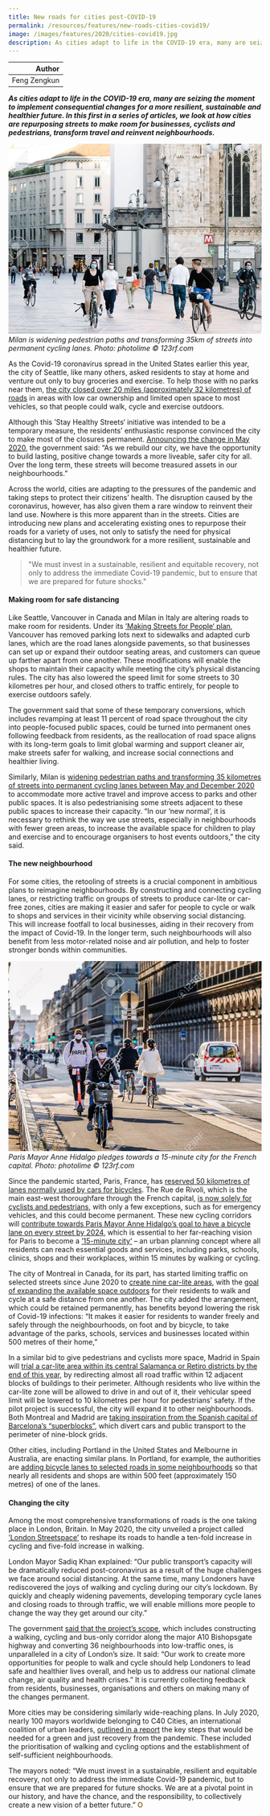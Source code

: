 ```yaml
---
title: New roads for cities post-COVID-19
permalink: /resources/features/new-roads-cities-covid19/
image: /images/features/2020/cities-covid19.jpg
description: As cities adapt to life in the COVID-19 era, many are seizing the moment to implement consequential changes for a more resilient, sustainable and healthier future. In this first in a series of articles, we look at how cities are repurposing streets to make room for businesses, cyclists and pedestrians, transform travel and reinvent neighbourhoods.
---
```


| Author |
|---:|
| Feng Zengkun |

***As cities adapt to life in the COVID-19 era, many are seizing the moment to implement consequential changes for a more resilient, sustainable and healthier future. In this first in a series of articles, we look at how cities are repurposing streets to make room for businesses, cyclists and pedestrians, transform travel and reinvent neighbourhoods.***

![Milan is widening pedestrian paths and transforming 35km of streets into permanent cycling lanes](/images/features/2020/milan-cycling.jpg/)*Milan is widening pedestrian paths and transforming 35km of streets into permanent cycling lanes. Photo: photolime © 123rf.com*

As the Covid-19 coronavirus spread in the United States earlier this year, the city of Seattle, like many others, asked residents to stay at home and venture out only to buy groceries and exercise. To help those with no parks near them, [the city closed over 20 miles (approximately 32 kilometres) of roads](https://www.seattle.gov/transportation/projects-and-programs/programs/stay-healthy-streets) in areas with low car ownership and limited open space to most vehicles, so that people could walk, cycle and exercise outdoors. 

Although this ’Stay Healthy Streets‘ initiative was intended to be a temporary measure, the residents’ enthusiastic response convinced the city to make most of the closures permanent. [Announcing the change in May 2020](https://sdotblog.seattle.gov/2020/05/07/2020-bike-investments-to-accelerate-including-20-miles-of-stay-healthy-streets-to-become-permanent-in-seattle/), the government said: “As we rebuild our city, we have the opportunity to build lasting, positive change towards a more liveable, safer city for all. Over the long term, these streets will become treasured assets in our neighbourhoods.”

Across the world, cities are adapting to the pressures of the pandemic and taking steps to protect their citizens’ health. The disruption caused by the coronavirus, however, has also given them a rare window to reinvent their land use. Nowhere is this more apparent than in the streets. Cities are introducing new plans and accelerating existing ones to repurpose their roads for a variety of uses, not only to satisfy the need for physical distancing but to lay the groundwork for a more resilient, sustainable and healthier future.

> "We must invest in a sustainable, resilient and equitable recovery, not only to address the immediate Covid-19 pandemic, but to ensure that we are prepared for future shocks."

#### **Making room for safe distancing**

Like Seattle, Vancouver in Canada and Milan in Italy are altering roads to make room for residents. Under its [’Making Streets for People‘ plan](https://vancouver.ca/home-property-development/making-streets-for-people-program.aspx), Vancouver has removed parking lots next to sidewalks and adapted curb lanes, which are the road lanes alongside pavements, so that businesses can set up or expand their outdoor seating areas, and customers can queue up farther apart from one another. These modifications will enable the shops to maintain their capacity while meeting the city’s physical distancing rules. The city has also lowered the speed limit for some streets to 30 kilometres per hour, and closed others to traffic entirely, for people to exercise outdoors safely. 

The government said that some of these temporary conversions, which includes revamping at least 11 percent of road space throughout the city into people-focused public spaces, could be turned into permanent ones following feedback from residents, as the reallocation of road space aligns with its long-term goals to limit global warming and support cleaner air, make streets safer for walking, and increase social connections and healthier living. 

Similarly, Milan is [widening pedestrian paths and transforming 35 kilometres of streets into permanent cycling lanes between May and December 2020](https://www.comune.milano.it/documents/20126/7117896/Open+streets.pdf/d9be0547-1eb0-5abf-410b-a8ca97945136?t=1589195741171) to accommodate more active travel and improve access to parks and other public spaces. It is also pedestrianising some streets adjacent to these public spaces to increase their capacity. “In our ‘new normal’, it is necessary to rethink the way we use streets, especially in neighbourhoods with fewer green areas, to increase the available space for children to play and exercise and to encourage organisers to host events outdoors,” the city said. 

#### **The new neighbourhood**

For some cities, the retooling of streets is a crucial component in ambitious plans to reimagine neighbourhoods. By constructing and connecting cycling lanes, or restricting traffic on groups of streets to produce car-lite or car-free zones, cities are making it easier and safer for people to cycle or walk to shops and services in their vicinity while observing social distancing. This will increase footfall to local businesses, aiding in their recovery from the impact of Covid-19. In the longer term, such neighbourhoods will also benefit from less motor-related noise and air pollution, and help to foster stronger bonds within communities.

![Paris Mayor Anne Hidalgo pledges towards a 15-minute city](/images/features/2020/paris-cycling.jpg/)*Paris Mayor Anne Hidalgo pledges towards a 15-minute city for the French capital. Photo: photolime © 123rf.com*

Since the pandemic started, Paris, France, has [reserved 50 kilometres of lanes normally used by cars for bicycles](https://www.rfi.fr/en/france/20200701-paris-temporary-bike-lanes-to-become-permanent-after-hidalgo-re-election-mayor-green-pollution-cars). The Rue de Rivoli, which is the main east-west thoroughfare through the French capital, [is now solely for cyclists and pedestrians](https://www.bbc.com/news/world-europe-52483684), with only a few exceptions, such as for emergency vehicles, and this could become permanent. These new cycling corridors will [contribute towards Paris Mayor Anne Hidalgo’s goal to have a bicycle lane on every street by 2024](https://www.independent.co.uk/news/world/europe/paris-municipal-election-mayor-bike-lane-anne-hidalgo-a9341776.html), which is essential to her far-reaching vision for Paris to become a [’15-minute city‘](https://www.theguardian.com/world/2020/feb/07/paris-mayor-unveils-15-minute-city-plan-in-re-election-campaign) – an urban planning concept where all residents can reach essential goods and services, including parks, schools, clinics, shops and their workplaces, within 15 minutes by walking or cycling. 

The city of Montreal in Canada, for its part, has started limiting traffic on selected streets since June 2020 to [create nine car-lite areas](https://www.mtlblog.com/news/canada/qc/montreal/rosemont-la-petite-patrie-is-creating-superblocks-to-give-pedestrians-lots-more-space), with the [goal of expanding the available space outdoors](https://montrealgazette.com/news/local-news/rosemont-has-new-plan-to-try-to-push-traffic-off-of-side-streets) for their residents to walk and cycle at a safe distance from one another. The city added the arrangement, which could be retained permanently, has benefits beyond lowering the risk of Covid-19 infections: “It makes it easier for residents to wander freely and safely through the neighbourhoods, on foot and by bicycle, to take advantage of the parks, schools, services and businesses located within 500 metres of their home,”

In a similar bid to give pedestrians and cyclists more space, Madrid in Spain will [trial a car-lite area within its central Salamanca or Retiro districts by the end of this year](https://translate.google.com/translate?hl=en&sl=es&u=https://elpais.com/sociedad/2020-06-27/supermanzanas-o-como-devolver-al-peaton-la-ciudad-robada-por-los-coches.html&prev=search&pto=aue), by redirecting almost all road traffic within 12 adjacent blocks of buildings to their perimeter. Although residents who live within the car-lite zone will be allowed to drive in and out of it, their vehicular speed limit will be lowered to 10 kilometres per hour for pedestrians’ safety. If the pilot project is successful, the city will expand it to other neighbourhoods. Both Montreal and Madrid are [taking inspiration from the Spanish capital of Barcelona’s “superblocks”](https://theconversation.com/superblocks-barcelonas-car-free-zones-could-extend-lives-and-boost-mental-health-123295), which divert cars and public transport to the perimeter of nine-block grids. 

Other cities, including Portland in the United States and Melbourne in Australia, are enacting similar plans. In Portland, for example, the authorities are [adding bicycle lanes to selected roads in some neighbourhoods](https://bikeportland.org/2020/06/25/pbot-has-funding-and-plan-to-vastly-improve-biking-in-northwest-317655) so that nearly all residents and shops are within 500 feet (approximately 150 metres) of one of the lanes.

#### **Changing the city**

Among the most comprehensive transformations of roads is the one taking place in London, Britain. In May 2020, the city unveiled a project called [’London Streetspace’](https://www.london.gov.uk/press-releases/mayoral/mayors-bold-plan-will-overhaul-capitals-streets) to reshape its roads to handle a ten-fold increase in cycling and five-fold increase in walking. 

London Mayor Sadiq Khan explained: “Our public transport’s capacity will be dramatically reduced post-coronavirus as a result of the huge challenges we face around social distancing. At the same time, many Londoners have rediscovered the joys of walking and cycling during our city’s lockdown. By quickly and cheaply widening pavements, developing temporary cycle lanes and closing roads to through traffic, we will enable millions more people to change the way they get around our city.”

The government [said that the project’s scope](https://tfl.gov.uk/travel-information/improvements-and-projects/streetspace-for-london), which includes constructing a walking, cycling and bus-only corridor along the major A10 Bishopsgate highway and converting 36 neighbourhoods into low-traffic ones, is unparalleled in a city of London’s size. It said: “Our work to create more opportunities for people to walk and cycle should help Londoners to lead safe and healthier lives overall, and help us to address our national climate change, air quality and health crises.” It is currently collecting feedback from residents, businesses, organisations and others on making many of the changes permanent. 

More cities may be considering similarly wide-reaching plans. In July 2020, nearly 100 mayors worldwide belonging to C40 Cities, an international coalition of urban leaders, [outlined in a report](https://www.c40.org/other/agenda-for-a-green-and-just-recovery) the key steps that would be needed for a green and just recovery from the pandemic. These included the prioritisation of walking and cycling options and the establishment of self-sufficient neighbourhoods. 

The mayors noted: “We must invest in a sustainable, resilient and equitable recovery, not only to address the immediate Covid-19 pandemic, but to ensure that we are prepared for future shocks. We are at a pivotal point in our history, and have the chance, and the responsibility, to collectively create a new vision of a better future.” **<font color="#967942">O</font>**
